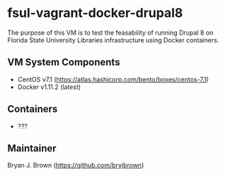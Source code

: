 # fsul-vagrant-docker-drupal8
The purpose of this VM is to test the feasability of running Drupal 8 
on Florida State University Libraries infrastructure using Docker containers. 

## VM System Components
* CentOS v7.1 (https://atlas.hashicorp.com/bento/boxes/centos-7.1)
* Docker v1.11.2 (latest)

## Containers
* ???

## Maintainer
Bryan J. Brown (https://github.com/bryjbrown)
